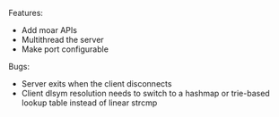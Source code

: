 Features:
- Add moar APIs
- Multithread the server
- Make port configurable

Bugs:
- Server exits when the client disconnects
- Client dlsym resolution needs to switch to a hashmap or trie-based lookup table instead of linear strcmp